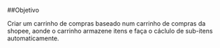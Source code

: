 ##Objetivo 

Criar um carrinho de compras baseado num carrinho de compras da shopee, aonde o carrinho armazene itens e faça o cáclulo de sub-itens automaticamente. 

